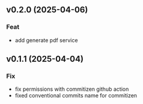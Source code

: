 ## v0.2.0 (2025-04-06)

### Feat

- add generate pdf service

## v0.1.1 (2025-04-04)

### Fix

- fix permissions with commitizen github action
- fixed conventional commits name for commitizen
